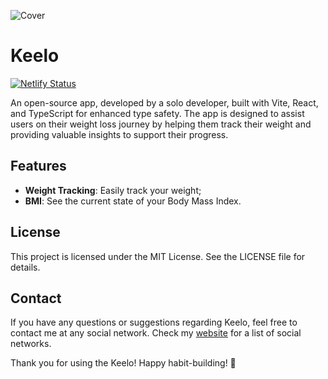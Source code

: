 ![Cover](https://github.com/user-attachments/assets/b3a7c8d4-bb82-48d5-8019-85033b9b5f80)


# Keelo

[![Netlify Status](https://api.netlify.com/api/v1/badges/0b7db44d-0fd2-428a-875a-90797b8f1369/deploy-status)](https://app.netlify.com/sites/keelo/deploys)

An open-source app, developed by a solo developer, built with Vite, React, and TypeScript for enhanced type safety. The app is designed to assist users on their weight loss journey by helping them track their weight and providing valuable insights to support their progress.

## Features

- **Weight Tracking**: Easily track your weight;
- **BMI**: See the current state of your Body Mass Index.

## License

This project is licensed under the MIT License. See the LICENSE file for details.

## Contact

If you have any questions or suggestions regarding Keelo, feel free to contact me at any social network. Check my [website](https://rafael.no) for a list of social networks.

Thank you for using the Keelo! Happy habit-building! 🚀
